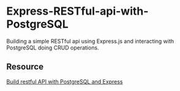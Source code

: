 # Express-RESTful-api-with-PostgreSQL
Building a simple RESTful api using Express.js and interacting with PostgreSQL doing CRUD operations.

## Resource
[Build restful API with PostgreSQL and Express](https://www.youtube.com/watch?v=_Mun4eOOf2Q)
